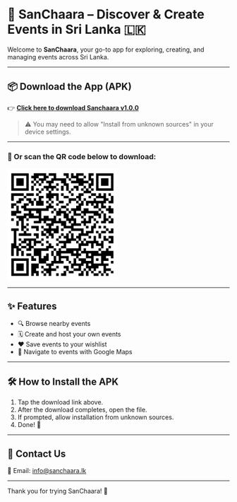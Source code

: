 # 📱 SanChaara – Discover & Create Events in Sri Lanka 🇱🇰

Welcome to **SanChaara**, your go-to app for exploring, creating, and managing events across Sri Lanka.

---

## 📦 Download the App (APK)

👉 [**Click here to download Sanchaara v1.0.0**](https://github.com/CharanaManawathilake/sanchaara-apk/releases/download/v1.0.0-beta/sanchaara-v1.0.0-beta.apk)

> ⚠️ You may need to allow "Install from unknown sources" in your device settings.

---

### 📲 Or scan the QR code below to download:

<img src="v1.0.0-beta.png" alt="Sanchaara APK QR Code" width="250" />

---

## ✨ Features
- 🔍 Browse nearby events
- 🗓️ Create and host your own events
- ❤️ Save events to your wishlist
- 📍 Navigate to events with Google Maps

---

## 🛠️ How to Install the APK
1. Tap the download link above.
2. After the download completes, open the file.
3. If prompted, allow installation from unknown sources.
4. Done! 🎉

---

## 💬 Contact Us
📧 Email: [info@sanchaara.lk](mailto:info@sanchaara.lk)

---

Thank you for trying SanChaara! 🎉

